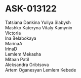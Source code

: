 # ASK-013122

Tatsiana Dankina
Yuliya Slabysh  
Mashko Kateryna
Vitaly Kamynin  
Victoria  
Ina Belabokaya  
MarinaA  
IrinaD  
Lemlem Mekasha  
Mitaan Patil  
Aleksandra Gribtsova  
Artem Oganesyan
Lemlem Kebede
